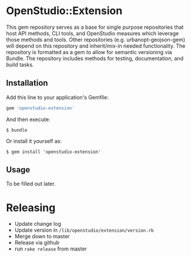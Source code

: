# OpenStudio::Extension

This gem repository serves as a base for single purpose repositories that host API methods, CLI tools, and OpenStudio measures which leverage those methods and tools.  Other repositories (e.g. urbanopt-geojson-gem) will depend on this repository and inherit/mix-in needed functionality.  The repository is formatted as a gem to allow for semantic versioning via Bundle.  The repository includes methods for testing, documentation, and build tasks.


## Installation

Add this line to your application's Gemfile:

```ruby
gem 'openstudio-extension'
```

And then execute:

    $ bundle

Or install it yourself as:

    $ gem install 'openstudio-extension'

## Usage

To be filled out later. 

# Releasing

* Update change log
* Update version in `/lib/openstudio/extension/version.rb`
* Merge down to master
* Release via github
* run `rake release` from master  